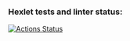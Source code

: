 ### Hexlet tests and linter status:
[![Actions Status](https://github.com/Trouble666/qa-engineer-project-84/workflows/hexlet-check/badge.svg)](https://github.com/Trouble666/qa-engineer-project-84/actions)